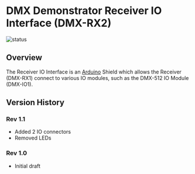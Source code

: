 # DMX Demonstrator Receiver IO Interface (DMX-RX2)

![status](https://img.shields.io/badge/status-prototype-orange)

## Overview

The Receiver IO Interface is an [Arduino](https://www.arduino.cc/) Shield which allows the Receiver (DMX-RX1) connect to various IO modules, such as the DMX-512 IO Module (DMX-IO1).

## Version History

### Rev 1.1

- Added 2 IO connectors
- Removed LEDs

### Rev 1.0

- Initial draft
